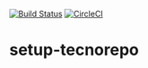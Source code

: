 [![Build Status](https://travis-ci.org/toniferr/setup-tecnorepo.svg?branch=master)](https://travis-ci.org/toniferr/setup-tecnorepo) [![CircleCI](https://circleci.com/gh/toniferr/setup-tecnorepo.svg?style=svg)](https://circleci.com/gh/toniferr/setup-tecnorepo)

# setup-tecnorepo